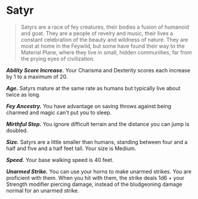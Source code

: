 # Satyr

> Satyrs are a race of fey creatures, their bodies a fusion of humanoid and goat. They are a people of revelry and music, their lives a constant celebration of the beauty and wildness of nature. They are most at home in the Feywild, but some have found their way to the Material Plane, where they live in small, hidden communities, far from the prying eyes of civilization.

***Ability Score Increase.*** Your Charisma and Dexterity scores each increase by 1 to a maximum of 20.

***Age.*** Satyrs mature at the same rate as humans but typically live about twice as long.

***Fey Ancestry.*** You have advantage on saving throws against being charmed and magic can't put you to sleep.

***Mirthful Step.*** You ignore difficult terrain and the distance you can jump is doubled.

***Size.*** Satyrs are a little smaller than humans, standing between four and a half and five and a half feet tall. Your size is Medium.

***Speed.*** Your base walking speed is 40 feet.

***Unarmed Strike.*** You can use your horns to make unarmed strikes. You are proficient with them. When you hit with them, the strike deals 1d6 + your Strength modifier piercing damage, instead of the bludgeoning damage normal for an unarmed strike.
